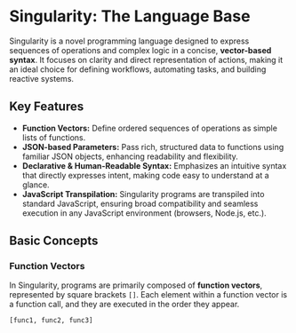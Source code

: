 # Singularity: The Language Base

Singularity is a novel programming language designed to express sequences of operations and complex logic in a concise, **vector-based syntax**. It focuses on clarity and direct representation of actions, making it an ideal choice for defining workflows, automating tasks, and building reactive systems.

## Key Features

* **Function Vectors:** Define ordered sequences of operations as simple lists of functions.
* **JSON-based Parameters:** Pass rich, structured data to functions using familiar JSON objects, enhancing readability and flexibility.
* **Declarative & Human-Readable Syntax:** Emphasizes an intuitive syntax that directly expresses intent, making code easy to understand at a glance.
* **JavaScript Transpilation:** Singularity programs are transpiled into standard JavaScript, ensuring broad compatibility and seamless execution in any JavaScript environment (browsers, Node.js, etc.).

## Basic Concepts

### Function Vectors

In Singularity, programs are primarily composed of **function vectors**, represented by square brackets `[]`. Each element within a function vector is a function call, and they are executed in the order they appear.

```singularity
[func1, func2, func3]
